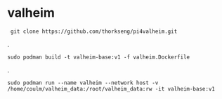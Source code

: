 #  valheim
 
 
     git clone https://github.com/thorkseng/pi4valheim.git
  .


    sudo podman build -t valheim-base:v1 -f valheim.Dockerfile
.

    sudo podman run --name valheim --network host -v /home/coulm/valheim_data:/root/valheim_data:rw -it valheim-base:v1 
